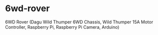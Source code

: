 6wd-rover
=========

6WD Rover (Dagu Wild Thumper 6WD Chassis, Wild Thumper 15A Motor Controller, Raspberry Pi, Raspberry Pi Camera, Arduino)
